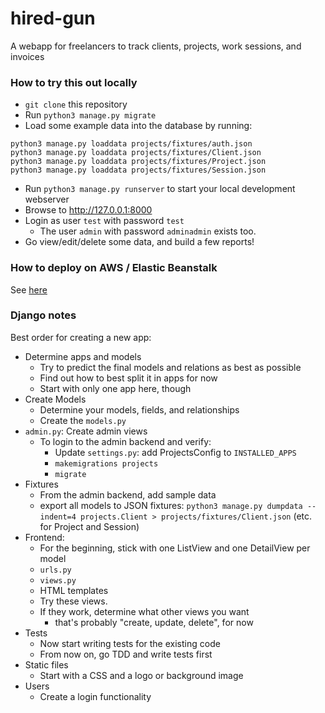 # hired-gun

A webapp for freelancers to track clients, projects, work sessions, and invoices

### How to try this out locally

- `git clone` this repository
- Run `python3 manage.py migrate`
- Load some example data into the database by running:
```
python3 manage.py loaddata projects/fixtures/auth.json
python3 manage.py loaddata projects/fixtures/Client.json 
python3 manage.py loaddata projects/fixtures/Project.json 
python3 manage.py loaddata projects/fixtures/Session.json 
```

- Run `python3 manage.py runserver` to start your local development webserver
- Browse to <http://127.0.0.1:8000>
- Login as user `test` with password `test`
  - The user `admin` with password `adminadmin` exists too.
- Go view/edit/delete some data, and build a few reports!

### How to deploy on AWS / Elastic Beanstalk

See [here](https://docs.aws.amazon.com/elasticbeanstalk/latest/dg/create-deploy-python-django.html)

### Django notes

Best order for creating a new app:

- Determine apps and models
  - Try to predict the final models and relations as best as possible
  - Find out how to best split it in apps for now
  - Start with only one app here, though
- Create Models
  - Determine your models, fields, and relationships
  - Create the `models.py`
- `admin.py`: Create admin views
  - To login to the admin backend and verify:
    - Update `settings.py`: add ProjectsConfig to `INSTALLED_APPS`
    - `makemigrations projects` 
    - `migrate`
- Fixtures
  - From the admin backend, add sample data
  - export all models to JSON fixtures: `python3 manage.py dumpdata --indent=4 projects.Client > projects/fixtures/Client.json` (etc. for Project and Session)
- Frontend:
  - For the beginning, stick with one ListView and one DetailView per model
  - `urls.py`
  - `views.py`
  - HTML templates
  - Try these views.
  - If they work, determine what other views you want
	- that's probably "create, update, delete", for now
- Tests
  - Now start writing tests for the existing code
  - From now on, go TDD and write tests first
- Static files
  - Start with a CSS and a logo or background image
- Users
  - Create a login functionality
